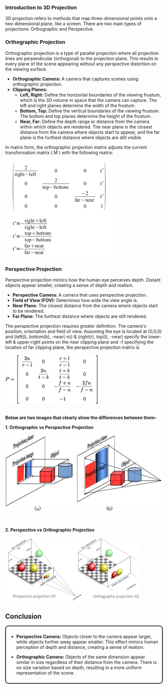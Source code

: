 ### Introduction to 3D Projection

3D projection refers to methods that map three-dimensional points onto a two-dimensional plane, like a screen. There are two main types of projections: Orthographic and Perspective.

### Orthographic Projection

Orthographic projection is a type of parallel projection where all projection lines are perpendicular (orthogonal) to the projection plane. This results in every plane of the scene appearing without any perspective distortion on the viewing surface.

- **Orthographic Camera:** A camera that captures scenes using orthographic projection.
- **Clipping Planes:**
  - **Left, Right:** Define the horizontal boundaries of the viewing frustum, which is the 3D volume in space that the camera can capture. The left and right planes determine the width of the frustum.
  - **Bottom, Top:** Define the vertical boundaries of the viewing frustum. The bottom and top planes determine the height of the frustum.
  - **Near, Far:** Define the depth range or distance from the camera within which objects are rendered. The near plane is the closest distance from the camera where objects start to appear, and the far plane is the furthest distance where objects are still visible.


In matrix form, the orthographic projection matrix adjusts the current transformation matrix \( M \) with the following matrix:

<img src="images/ortho.png">  

### Perspective Projection

Perspective projection mimics how the human eye perceives depth. Distant objects appear smaller, creating a sense of depth and realism.

- **Perspective Camera:** A camera that uses perspective projection.
- **Field of View (FOV):** Determines how wide the view angle is.
- **Near Plane:** The closest distance from the camera where objects start to be rendered.
- **Far Plane:** The furthest distance where objects are still rendered.

The perspective projection requires greater definition. The camera's position, orientation and field of view. Assuming the eye is located at (0,0,0) and (left(l), bottom(b), -near(-n)) & (right(r), top(t), -near) specify the lower-left & upper-right points on the near clipping plane and -f specifying the location of far clipping plane, the perspective projection matrix is  

<img src="images/perspective.png">
<br>
<br>

**Below are two images that clearly show the differences between them-**

<p style="text-align:left;"><strong>1. Orthographic vs Perspective Projection</strong></p>
<img src="images/projection_image1.png">
<br>
<br>
<br>
<p style="text-align:left;"><strong>2. Perspective vs Orthographic Projection</strong></p>
<img src="images/projection_image2.png" style="width:45vw; height:auto">  

<br>

 ## Conclusion
<div style="border: 2px solid black; padding: 10px; border-radius: 10px; width: fit-content;">

- **Perspective Camera:** Objects closer to the camera appear larger, while objects further away appear smaller. This effect mimics human perception of depth and distance, creating a sense of realism.
  
- **Orthographic Camera:** Objects of the same dimension appear similar in size regardless of their distance from the camera. There is no size variation based on depth, resulting in a more uniform representation of the scene.
</div>
